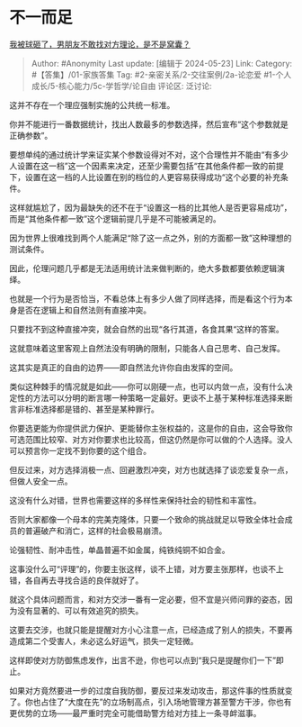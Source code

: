 # 不一而足
[我被球砸了，男朋友不敢找对方理论，是不是窝囊？](https://www.zhihu.com/question/654214301/answer/3506978108)

> Author: #Anonymity
> Last update: [编辑于 2024-05-23]
> Link:
> Category: #【答集】/01-家族答集 
> Tag: #2-亲密关系/2-交往案例/2a-论恋爱 #1-个人成长/5-核心能力/5c-学哲学/论自由 
> 评论区:
> 泛讨论:

这并不存在一个理应强制实施的公共统一标准。

你并不能进行一番数据统计，找出人数最多的参数选择，然后宣布“这个参数就是正确参数”。

要想单纯的通过统计学来证实某个参数设得对不对，这个合理性并不能由“有多少人设置在这一档”这一个因素来决定，还至少需要包括“在其他条件都一致的前提下，设置在这一档的人比设置在别的档位的人更容易获得成功“这个必要的补充条件。

这样就尴尬了，因为最缺失的还不在于“设置这一档的比其他人是否更容易成功”，而是“其他条件都一致”这个逻辑前提几乎是不可能被满足的。

因为世界上很难找到两个人能满足“除了这一点之外，别的方面都一致”这种理想的测试条件。

因此，伦理问题几乎都是无法适用统计法来做判断的，绝大多数都要依赖逻辑演绎。

也就是一个行为是否恰当，不看总体上有多少人做了同样选择，而是看这个行为本身是否在逻辑上和自然法则有直接冲突。

只要找不到这种直接冲突，就会自然的出现“各行其道，各食其果“这样的答案。

这就意味着这里客观上自然法没有明确的限制，只能各人自己思考、自己发挥。

这其实是真正的自由的边界——即自然法允许你自由发挥的空间。

类似这种棘手的情况就是如此——你可以刚硬一点，也可以内敛一点，没有什么决定性的方法可以分明的断言哪一种策略一定最好。更谈不上基于某种标准选择来断言非标准选择都是错的、甚至是某种罪行。

你要选更能为你提供武力保护、更能替你主张权益的，这是你的自由，这会导致你可选范围比较窄、对方对你要求也比较高，但这仍然是你可以做的个人选择。没人可以预言你一定找不到你要的这个组合。

但反过来，对方选择消极一点、回避激烈冲突，对方也就选择了谈恋爱复杂一点，但做人安全一点。

这没有什么对错，世界也需要这样的多样性来保持社会的韧性和丰富性。

否则大家都像一个母本的完美克隆体，只要一个致命的挑战就足以导致全体社会成员的普遍破产和消亡，这样的社会极易崩溃。

论强韧性、耐冲击性，单晶普遍不如金属，纯铁纯铜不如合金。

这事没什么可“评理”的，你要主张这样，谈不上错，对方要主张那样，也谈不上错，各自再去寻找合适的良伴就好了。

就这个具体问题而言，和对方交涉一番有一定必要，但不宜是兴师问罪的姿态，因为没有显著的、可以有效追究的损失。

这要去交涉，也就只能是提醒对方小心注意一点，已经造成了别人的损失，不要再造成第二个受害人，未必这么好运气，损失一定轻微。

这样即使对方防御焦虑发作，出言不逊，你也可以点到“我只是提醒你们一下”即止。

如果对方竟然要进一步的过度自我防御，要反过来发动攻击，那这件事的性质就变了。你也占住了“大度在先”的立场制高点，引入场地管理方甚至警方干涉，你也有更优势的立场——最严重时完全可能借助警方给对方挂上一条寻衅滋事。